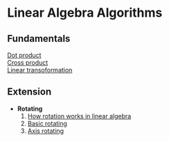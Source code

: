 # Linear Algebra Algorithms

## Fundamentals
[Dot product]() <br/>
[Cross product]() <br/>
[Linear transoformation]() <br/>

## Extension
- **Rotating**
  1. [How rotation works in linear algebra]()
  3. [Basic rotating]()
  4. [Axis rotating]()
